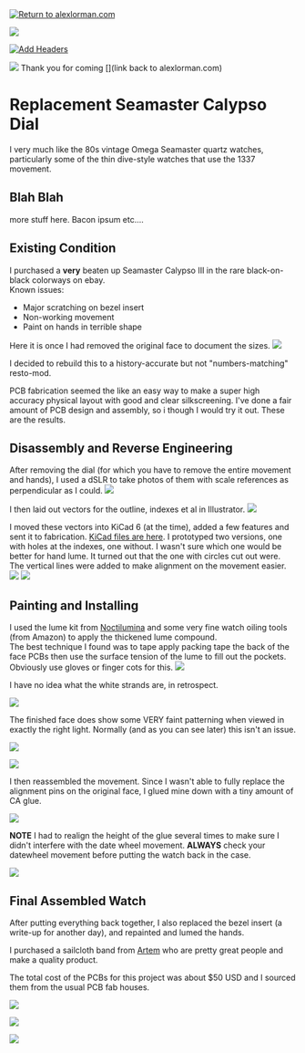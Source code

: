  <a href="www.alexlorman.com">
  <img src="https://alorman-git-images.s3.amazonaws.com/Play.svg" alt="Return to alexlorman.com">
</a> 

![](https://alorman-git-images.s3.amazonaws.com/Play.svg)


  
[![Add Headers](https://github.com/alorman/dev-actions/actions/workflows/add-headers.yml/badge.svg)](https://github.com/alorman/dev-actions/actions/workflows/add-headers.yml)


  
![](seamaster-1.jpg)
Thank you for coming
[](link back to alexlorman.com)
# Replacement Seamaster Calypso Dial
I very much like the 80s vintage Omega Seamaster quartz watches, particularly some of the thin dive-style watches that use the 1337 movement. 

## Blah Blah
more stuff here. Bacon ipsum etc....


## Existing Condition
I purchased a __very__ beaten up Seamaster Calypso III in the rare black-on-black colorways on ebay.  
Known issues:  
- Major scratching on bezel insert
- Non-working movement
- Paint on hands in terrible shape

Here it is once I had removed the original face to document the sizes. 
![](img/seamaster-1.jpg)

I decided to rebuild this to a history-accurate but not "numbers-matching" resto-mod. 

PCB fabrication seemed the like an easy way to make a super high accuracy physical layout with good and clear silkscreening. I've done a fair amount of PCB design and assembly, so i though I would try it out. These are the results. 

## Disassembly and Reverse Engineering
After removing the dial (for which you have to remove the entire movement and hands), I used a dSLR to take photos of them with scale references as perpendicular as I could. 
![](img/seamaster-11.jpg)

I then laid out vectors for the outline, indexes et al in Illustrator. 
![](img/illustrator.PNG)

I moved these vectors into KiCad 6 (at the time), added a few features and sent it to fabrication.
[KiCad files are here](https://github.com/alorman/Seamaster-Face/tree/main/PCB). I prototyped two versions, one with holes at the indexes, one without. I wasn't sure which one would be better for hand lume. It turned out that the one with circles cut out were.  
The vertical lines were added to make alignment on the movement easier. 
![](img/seamaster-face-back.jpg) ![](img/seamaster-face-front.jpg)

## Painting and Installing
I used the lume kit from [Noctilumina](https://www.noctilumina.com/) and some very fine watch oiling tools (from Amazon) to apply the thickened lume compound.  
The best technique I found was to tape apply packing tape the back of the face PCBs then use the surface tension of the lume to fill out the pockets. Obviously use gloves or finger cots for this.
![](img/seamaster-2.jpg)

I have no idea what the white strands are, in retrospect.

![](img/seamaster-3.jpg)

The finished face does show some VERY faint patterning when viewed in exactly the right light. Normally (and as you can see later) this isn't an issue. 

![](img/seamaster-4.jpg)

![](img/seamaster-5.jpg)

I then reassembled the movement. Since I wasn't able to fully replace the alignment pins on the original face, I glued mine down with a tiny amount of CA glue. 

![](img/seamaster-6.jpg)

**NOTE** I had to realign the height of the glue several times to make sure I didn't interfere with the date wheel movement. **ALWAYS** check your datewheel movement before putting the watch back in the case. 

![](img/date-wheel-1.gif)

## Final Assembled Watch
After putting everything back together, I also replaced the bezel insert (a write-up for another day), and repainted and lumed the hands. 

I purchased a sailcloth band from [Artem](https://artemstraps.com/) who are pretty great people and make a quality product.

The total cost of the PCBs for this project was about $50 USD and I sourced them from the usual PCB fab houses.

![](img/seamsater-lume.jpg)

![](img/seamaster-7.jpg)

![](img/seamaster-10.jpg)
